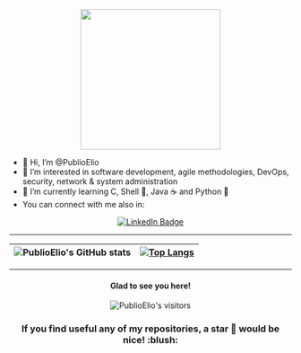<div id="header" align="center">
  <img src="https://media.giphy.com/media/irVmlMu1zlgyBYGyxO/giphy.gif" width="250"/>
</div>

- 👋 Hi, I’m @PublioElio
- 👀 I’m interested in software development, agile methodologies, DevOps, security, network & system administration
- 🌱 I’m currently learning C, Shell :penguin:, Java :coffee: and Python :snake:
- You can connect with me also in:
<div id="badges" align="center">
  <a href="https://www.linkedin.com/in/adrianodiaz/">
    <img src="https://img.shields.io/badge/LinkedIn-blue?style=for-the-badge&logo=linkedin&logoColor=white" alt="LinkedIn Badge"/>
  </a>
</div>

***
| ![PublioElio's GitHub stats](https://github-readme-stats.vercel.app/api?username=PublioElio&hide=issues&show_icons=true&theme=blueberry) | [![Top Langs](https://github-readme-stats.vercel.app/api/top-langs/?username=PublioElio&layout=compact&theme=blueberry)](https://github.com/anuraghazra/github-readme-stats) |
|:-:|:-:|

---

<h4 align="center"> Glad to see you here! </h4>

<div align="center">
  <img alt="PublioElio's visitors" src="https://komarev.com/ghpvc/?username=PublioElio&color=red&style=flat&label=visitors" />
</div>

<h3 align="center"> If you find useful any of my repositories, a star 🌟 would be nice! :blush: </h3>
